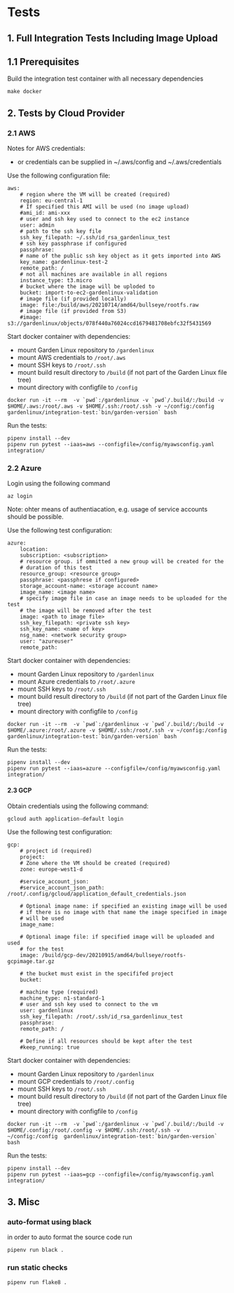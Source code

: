 # Tests


## 1. Full Integration Tests Including Image Upload

## 1.1 Prerequisites

Build the integration test container with all necessary dependencies

```
make docker
```

## 2. Tests by Cloud Provider

### 2.1 AWS

Notes for AWS credentials:
- or credentials can be supplied in ~/.aws/config and ~/.aws/credentials

Use the following configuration file:

```
aws:
    # region where the VM will be created (required)
    region: eu-central-1
    # If specified this AMI will be used (no image upload)
    #ami_id: ami-xxx
    # user and ssh key used to connect to the ec2 instance
    user: admin
    # path to the ssh key file
    ssh_key_filepath: ~/.ssh/id_rsa_gardenlinux_test
    # ssh key passphrase if configured
    passphrase:
    # name of the public ssh key object as it gets imported into AWS
    key_name: gardenlinux-test-2
    remote_path: /
    # not all machines are available in all regions
    instance_type: t3.micro
    # bucket where the image will be uploded to
    bucket: import-to-ec2-gardenlinux-validation
    # image file (if provided locally)
    image: file:/build/aws/20210714/amd64/bullseye/rootfs.raw
    # image file (if provided from S3)
    #image: s3://gardenlinux/objects/078f440a76024ccd1679481708ebfc32f5431569
```

Start docker container with dependencies:

- mount Garden Linux repository to `/gardenlinux`
- mount AWS credentials to `/root/.aws`
- mount SSH keys to `/root/.ssh`
- mount build result directory to `/build` (if not part of the Garden Linux file tree)
- mount directory with configfile to `/config`

```
docker run -it --rm  -v `pwd`:/gardenlinux -v `pwd`/.build/:/build -v $HOME/.aws:/root/.aws -v $HOME/.ssh:/root/.ssh -v ~/config:/config  gardenlinux/integration-test:`bin/garden-version` bash
```

Run the tests:

```
pipenv install --dev
pipenv run pytest --iaas=aws --configfile=/config/myawsconfig.yaml integration/
```

### 2.2 Azure

Login using the following command

```
az login
```

Note: ohter means of authentiacation, e.g. usage of service accounts should be possible.

Use the following test configuration:

```
azure:
    location:
    subscription: <subscription>
    # resource group. if ommitted a new group will be created for the 
    # duration of this test
    resource_group: <resource group>
    passphrase: <passphrese if configured>
    storage_account-name: <storage account name>
    image_name: <image name>
    # specify image file in case an image needs to be uploaded for the test
    # the image will be removed after the test
    image: <path to image file>
    ssh_key_filepath: <private ssh key>
    ssh_key_name: <name of key>
    nsg_name: <network security group>
    user: "azureuser"
    remote_path:
```

Start docker container with dependencies:

- mount Garden Linux repository to `/gardenlinux`
- mount Azure credentials to `/root/.azure`
- mount SSH keys to `/root/.ssh`
- mount build result directory to `/build` (if not part of the Garden Linux file tree)
- mount directory with configfile to `/config`

```
docker run -it --rm  -v `pwd`:/gardenlinux -v `pwd`/.build/:/build -v $HOME/.azure:/root/.azure -v $HOME/.ssh:/root/.ssh -v ~/config:/config  gardenlinux/integration-test:`bin/garden-version` bash
```

Run the tests:

```
pipenv install --dev
pipenv run pytest --iaas=azure --configfile=/config/myawsconfig.yaml integration/
```

#### 2.3 GCP

Obtain credentials using the following command:

```
gcloud auth application-default login
```

Use the following test configuration:

```
gcp:
    # project id (required)
    project:
    # Zone where the VM should be created (required)
    zone: europe-west1-d

    #service_account_json:
    #service_account_json_path: /root/.config/gcloud/application_default_credentials.json

    # Optional image name: if specified an existing image will be used
    # if there is no image with that name the image specified in image 
    # will be used
    image_name:

    # Optional image file: if specified image will be uploaded and used
    # for the test
    image: /build/gcp-dev/20210915/amd64/bullseye/rootfs-gcpimage.tar.gz

    # the bucket must exist in the specififed project
    bucket:

    # machine type (required)
    machine_type: n1-standard-1
    # user and ssh key used to connect to the vm
    user: gardenlinux
    ssh_key_filepath: /root/.ssh/id_rsa_gardenlinux_test
    passphrase:
    remote_path: /

    # Define if all resources should be kept after the test
    #keep_running: true
```

Start docker container with dependencies:

- mount Garden Linux repository to `/gardenlinux`
- mount GCP credentials to `/root/.config`
- mount SSH keys to `/root/.ssh`
- mount build result directory to `/build` (if not part of the Garden Linux file tree)
- mount directory with configfile to `/config`

```
docker run -it --rm  -v `pwd`:/gardenlinux -v `pwd`/.build/:/build -v $HOME/.config:/root/.config -v $HOME/.ssh:/root/.ssh -v ~/config:/config  gardenlinux/integration-test:`bin/garden-version` bash
```

Run the tests:

```
pipenv install --dev
pipenv run pytest --iaas=gcp --configfile=/config/myawsconfig.yaml integration/
```

## 3. Misc

### auto-format using black

in order to auto format the source code run

```
pipenv run black .
```

### run static checks

```
pipenv run flake8 .
```
